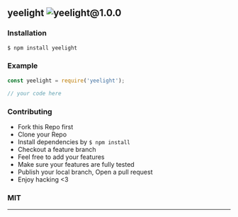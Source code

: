 ## yeelight ![yeelight@1.0.0](https://img.shields.io/npm/v/yeelight.svg)

> 

### Installation

```bash
$ npm install yeelight
```

### Example

```js
const yeelight = require('yeelight');

// your code here

```

### Contributing
- Fork this Repo first
- Clone your Repo
- Install dependencies by `$ npm install`
- Checkout a feature branch
- Feel free to add your features
- Make sure your features are fully tested
- Publish your local branch, Open a pull request
- Enjoy hacking <3

### MIT

---